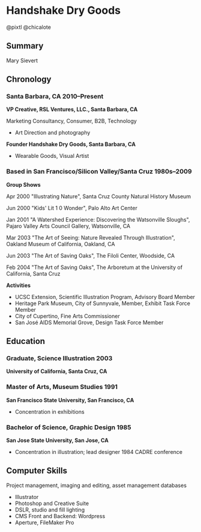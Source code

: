 Handshake Dry Goods
==========

@pixtl @chicalote


## Summary

Mary Sievert

## Chronology

### Santa Barbara, CA 2010&ndash;Present

**VP Creative, RSL Ventures, LLC., Santa Barbara, CA**

Marketing Consultancy, Consumer, B2B, Technology

 - Art Direction and photography

**Founder Handshake Dry Goods, Santa Barbara, CA**

 - Wearable Goods, Visual Artist

### Based in San Francisco/Silicon Valley/Santa Cruz 1980s&ndash;2009

**Group Shows**

Apr 2000 "Illustrating Nature", Santa Cruz County Natural History Museum 

Jun 2000 "Kids' Lit 1 0 Wonder", Palo Alto Art Center 

Jan 2001  "A Watershed Experience: Discovering the Watsonville Sloughs", Pajaro Valley Arts Council Gallery, Watsonville, CA

Mar 2003  "The Art of Seeing: Nature Revealed Through Illustration", Oakland Museum of California, Oakland, CA
 
Jun 2003  "The Art of Saving Oaks", The Filoli Center, Woodside, CA

Feb 2004  "The Art of Saving Oaks",	The Arboretum at the University of California, Santa Cruz


**Activities**

 - UCSC Extension, Scientific Illustration Program, Advisory Board Member
 - Heritage Park Museum, City of Sunnyvale, Member, Exhibit Task Force Member
 - City of Cupertino, Fine Arts Commissioner
 - San José AIDS Memorial Grove, Design Task Force Member
 
## Education

### Graduate, Science Illustration  2003

**University of California, Santa Cruz, CA**

### Master of Arts, Museum Studies  1991

**San Francisco State University, San Francisco, CA**

 - Concentration in exhibitions

### Bachelor of Science, Graphic Design  1985

**San Jose State University, San Jose, CA**

 - Concentration in illustration; lead designer 1984 CADRE conference

## Computer Skills

Project management, imaging and editing, asset management databases

 - Illustrator
 - Photoshop and Creative Suite
 - DSLR, studio and fill lighting
 - CMS Front and Backend: Wordpress
 - Aperture, FileMaker Pro

